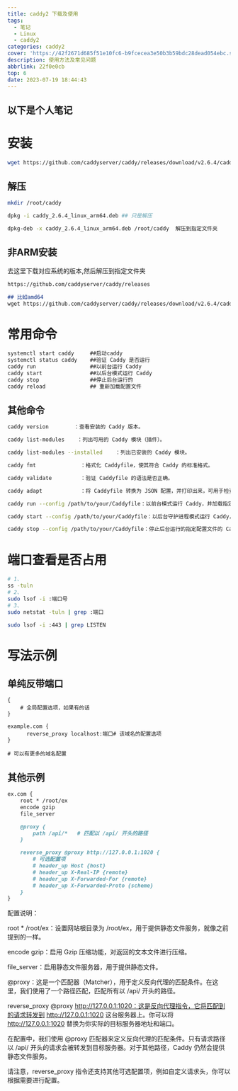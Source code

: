 ```yaml
---
title: caddy2 下载及使用
tags:
  - 笔记
  - Linux
  - caddy2
categories: caddy2
cover: 'https://42f2671d685f51e10fc6-b9fcecea3e50b3b59bdc28dead054ebc.ssl.cf5.rackcdn.com/illustrations/Drink_coffee_v3au.svg'
description: 使用方法及常见问题
abbrlink: 22f0e0cb
top: 6
date: 2023-07-19 18:44:43
---
```

以下是个人笔记
---

# 安装
```bash
wget https://github.com/caddyserver/caddy/releases/download/v2.6.4/caddy_2.6.4_linux_arm64.deb
```
## 解压
```bash
mkdir /root/caddy

dpkg -i caddy_2.6.4_linux_arm64.deb ## 只是解压

dpkg-deb -x caddy_2.6.4_linux_arm64.deb /root/caddy  解压到指定文件夹
```
## 非ARM安装
去这里下载对应系统的版本,然后解压到指定文件夹
```markdown
https://github.com/caddyserver/caddy/releases

## 比如amd64
wget https://github.com/caddyserver/caddy/releases/download/v2.6.4/caddy_2.6.4_linux_amd64.deb
```
# 常用命令
```markdown
systemctl start caddy     ##启动caddy
systemctl status caddy    ##验证 Caddy 是否运行
caddy run                 ##以前台运行 Caddy
caddy start               ##以后台模式运行 Caddy
caddy stop                ##停止后台运行的
caddy reload              ## 重新加载配置文件
```

## 其他命令
```bash
caddy version        ：查看安装的 Caddy 版本。

caddy list-modules    ：列出可用的 Caddy 模块（插件）。

caddy list-modules --installed    ：列出已安装的 Caddy 模块。

caddy fmt              ：格式化 Caddyfile，使其符合 Caddy 的标准格式。

caddy validate         ：验证 Caddyfile 的语法是否正确。

caddy adapt            ：将 Caddyfile 转换为 JSON 配置，并打印出来，可用于检查配置是否正确。

caddy run --config /path/to/your/Caddyfile：以前台模式运行 Caddy，并加载指定路径的 Caddyfile 配置文件。

caddy start --config /path/to/your/Caddyfile：以后台守护进程模式运行 Caddy，并加载指定路径的 Caddyfile 配置文件。

caddy stop --config /path/to/your/Caddyfile：停止后台运行的指定配置文件的 Caddy 进程。
```
# 端口查看是否占用
```bash
# 1、
ss -tuln
# 2、
sudo lsof -i :端口号
# 3、
sudo netstat -tuln | grep :端口

sudo lsof -i :443 | grep LISTEN

```
# 写法示例
## 单纯反带端口
```bahs
{
    # 全局配置选项，如果有的话
}

example.com {
      reverse_proxy localhost:端口# 该域名的配置选项
}

# 可以有更多的域名配置
```

## 其他示例
```markdown
ex.com {
    root * /root/ex
    encode gzip
    file_server

    @proxy {
        path /api/*   # 匹配以 /api/ 开头的路径
    }

    reverse_proxy @proxy http://127.0.0.1:1020 {
        # 可选配置项
        # header_up Host {host}
        # header_up X-Real-IP {remote}
        # header_up X-Forwarded-For {remote}
        # header_up X-Forwarded-Proto {scheme}
    }
}
```
配置说明：

root * /root/ex：设置网站根目录为 /root/ex，用于提供静态文件服务，就像之前提到的一样。

encode gzip：启用 Gzip 压缩功能，对返回的文本文件进行压缩。

file_server：启用静态文件服务器，用于提供静态文件。

@proxy：这是一个匹配器（Matcher），用于定义反向代理的匹配条件。在这里，我们使用了一个路径匹配，匹配所有以 /api/ 开头的路径。

reverse_proxy @proxy http://127.0.0.1:1020：这是反向代理指令，它将匹配到的请求转发到 http://127.0.0.1:1020 这台服务器上。你可以将 http://127.0.0.1:1020 替换为你实际的目标服务器地址和端口。

在配置中，我们使用 @proxy 匹配器来定义反向代理的匹配条件。只有请求路径以 /api/ 开头的请求会被转发到目标服务器。对于其他路径，Caddy 仍然会提供静态文件服务。

请注意，reverse_proxy 指令还支持其他可选配置项，例如自定义请求头，你可以根据需要进行配置。